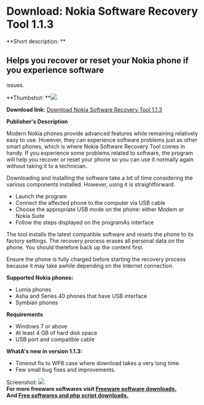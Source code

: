 # Download: Nokia Software Recovery Tool 1.1.3

**Short description: **

## Helps you recover or reset your Nokia phone if you experience software
issues.

  
**Thumbshot: **![](http://www.freewarefiles.com/screenshot/nokiasoftrecovery_md.jpg)   
  
**Download link:** [Download Nokia Software Recovery Tool 1.1.3](http://freesoftwares.boysofts.com/Nokia-Software-Recovery-Tool_program_99019.html)  
  

**Publisher's Description**  
  

Modern Nokia phones provide advanced features while remaining relatively easy
to use. However, they can experience software problems just as other smart
phones, which is where Nokia Software Recovery Tool comes in handy. If you
experience some problems related to software, the program will help you
recover or reset your phone so you can use it normally again without taking it
to a technician.

Downloading and installing the software take a bit of time considering the
various components installed. However, using it is straightforward.

  * Launch the program 
  * Connect the affected phone to the computer via USB cable 
  * Choose the appropriate USB mode on the phone: either Modem or Nokia Suite 
  * Follow the steps displayed on the programAs interface 

The tool installs the latest compatible software and resets the phone to its
factory settings. The recovery process erases all personal data on the phone.
You should therefore back up the content first.

Ensure the phone is fully charged before starting the recovery process because
it may take awhile depending on the Internet connection.

**Supported Nokia phones:**

  * Lumia phones 
  * Asha and Series 40 phones that have USB interface 
  * Symbian phones 

**Requirements**

  * Windows 7 or above 
  * At least 4 GB of hard disk space 
  * USB port and compatible cable 

**WhatA's new in version 1.1.3:**

  * Timeout fix to WP8 case where download takes a very long time. 
  * Few small bug fixes and improvements. 

  
  
Screenshot: ![](http://www.freewarefiles.com/screenshot/nokiasoftrecovery.jpg)  
**For more freeware softwares visit [Freeware software downloads.](http://freesoftwares.boysofts.com/)**   
**And [Free softwares and php script downloads.](http://www.boysofts.com/)**

